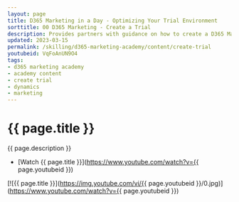 ```yaml
---
layout: page
title: D365 Marketing in a Day - Optimizing Your Trial Environment
sorttitle: 00 D365 Marketing - Create a Trial
description: Provides partners with guidance on how to create a D365 Marketing trial.
updated: 2023-03-15
permalink: /skilling/d365-marketing-academy/content/create-trial
youtubeid: VqFoAnUN9O4
tags: 
- d365 marketing academy
- academy content
- create trial
- dynamics
- marketing
---
```


# {{ page.title }}

{{ page.description }}

* [Watch {{ page.title }}](https://www.youtube.com/watch?v={{ page.youtubeid }})

[![{{ page.title }}](https://img.youtube.com/vi/{{ page.youtubeid }}/0.jpg)](https://www.youtube.com/watch?v={{ page.youtubeid }})
